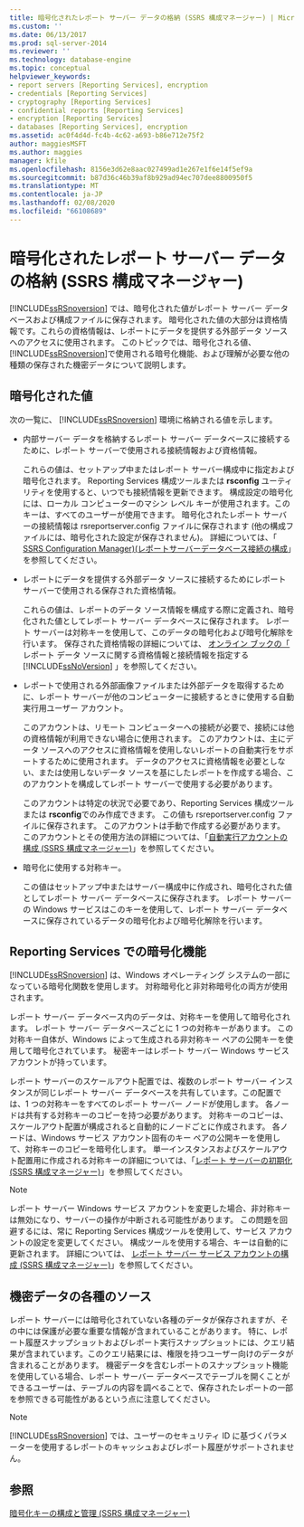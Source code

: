 ```yaml
---
title: 暗号化されたレポート サーバー データの格納 (SSRS 構成マネージャー) | Microsoft Docs
ms.custom: ''
ms.date: 06/13/2017
ms.prod: sql-server-2014
ms.reviewer: ''
ms.technology: database-engine
ms.topic: conceptual
helpviewer_keywords:
- report servers [Reporting Services], encryption
- credentials [Reporting Services]
- cryptography [Reporting Services]
- confidential reports [Reporting Services]
- encryption [Reporting Services]
- databases [Reporting Services], encryption
ms.assetid: ac0f4d4d-fc4b-4c62-a693-b86e712e75f2
author: maggiesMSFT
ms.author: maggies
manager: kfile
ms.openlocfilehash: 8156e3d62e8aac027499ad1e267e1f6e14f5ef9a
ms.sourcegitcommit: b87d36c46b39af8b929ad94ec707dee8800950f5
ms.translationtype: MT
ms.contentlocale: ja-JP
ms.lasthandoff: 02/08/2020
ms.locfileid: "66108689"
---
```

# <a name="store-encrypted-report-server-data-ssrs-configuration-manager"></a>暗号化されたレポート サーバー データの格納 (SSRS 構成マネージャー)
  
  [!INCLUDE[ssRSnoversion](../../includes/ssrsnoversion-md.md)] では、暗号化された値がレポート サーバー データベースおよび構成ファイルに保存されます。 暗号化された値の大部分は資格情報です。これらの資格情報は、レポートにデータを提供する外部データ ソースへのアクセスに使用されます。 このトピックでは、暗号化される値、 [!INCLUDE[ssRSnoversion](../../includes/ssrsnoversion-md.md)]で使用される暗号化機能、および理解が必要な他の種類の保存された機密データについて説明します。  
  
## <a name="encrypted-values"></a>暗号化された値  
 次の一覧に、 [!INCLUDE[ssRSnoversion](../../includes/ssrsnoversion-md.md)] 環境に格納される値を示します。  
  
-   内部サーバー データを格納するレポート サーバー データベースに接続するために、レポート サーバーで使用される接続情報および資格情報。  
  
     これらの値は、セットアップ中またはレポート サーバー構成中に指定および暗号化されます。 Reporting Services 構成ツールまたは **rsconfig** ユーティリティを使用すると、いつでも接続情報を更新できます。 構成設定の暗号化には、ローカル コンピューターのマシン レベル キーが使用されます。このキーは、すべてのユーザーが使用できます。 暗号化されたレポート サーバーの接続情報は rsreportserver.config ファイルに保存されます (他の構成ファイルには、暗号化された設定が保存されません)。 詳細については、「 [SSRS Configuration Manager&#41;&#40;レポートサーバーデータベース接続の構成](../../sql-server/install/configure-a-report-server-database-connection-ssrs-configuration-manager.md)」を参照してください。  
  
-   レポートにデータを提供する外部データ ソースに接続するためにレポート サーバーで使用される保存された資格情報。  
  
     これらの値は、レポートのデータ ソース情報を構成する際に定義され、暗号化された値としてレポート サーバー データベースに保存されます。 レポート サーバーは対称キーを使用して、このデータの暗号化および暗号化解除を行います。 保存された資格情報の詳細については、 [オンライン ブックの「](../../integration-services/connection-manager/data-sources.md) レポート データ ソースに関する資格情報と接続情報を指定する [!INCLUDE[ssNoVersion](../../includes/ssnoversion-md.md)] 」を参照してください。  
  
-   レポートで使用される外部画像ファイルまたは外部データを取得するために、レポート サーバーが他のコンピューターに接続するときに使用する自動実行用ユーザー アカウント。  
  
     このアカウントは、リモート コンピューターへの接続が必要で、接続には他の資格情報が利用できない場合に使用されます。 このアカウントは、主にデータ ソースへのアクセスに資格情報を使用しないレポートの自動実行をサポートするために使用されます。 データのアクセスに資格情報を必要としない、または使用しないデータ ソースを基にしたレポートを作成する場合、このアカウントを構成してレポート サーバーで使用する必要があります。  
  
     このアカウントは特定の状況で必要であり、Reporting Services 構成ツールまたは **rsconfig**でのみ作成できます。 この値も rsreportserver.config ファイルに保存されます。 このアカウントは手動で作成する必要があります。 このアカウントとその使用方法の詳細については、「[自動実行アカウントの構成 &#40;SSRS 構成マネージャー&#41;](configure-the-unattended-execution-account-ssrs-configuration-manager.md)」を参照してください。  
  
-   暗号化に使用する対称キー。  
  
     この値はセットアップ中またはサーバー構成中に作成され、暗号化された値としてレポート サーバー データベースに保存されます。 レポート サーバーの Windows サービスはこのキーを使用して、レポート サーバー データベースに保存されているデータの暗号化および暗号化解除を行います。  
  
## <a name="encryption-functionality-in-reporting-services"></a>Reporting Services での暗号化機能  
 
  [!INCLUDE[ssRSnoversion](../../includes/ssrsnoversion-md.md)] は、Windows オペレーティング システムの一部になっている暗号化関数を使用します。 対称暗号化と非対称暗号化の両方が使用されます。  
  
 レポート サーバー データベース内のデータは、対称キーを使用して暗号化されます。 レポート サーバー データベースごとに 1 つの対称キーがあります。 この対称キー自体が、Windows によって生成される非対称キー ペアの公開キーを使用して暗号化されています。 秘密キーはレポート サーバー Windows サービス アカウントが持っています。  
  
 レポート サーバーのスケールアウト配置では、複数のレポート サーバー インスタンスが同じレポート サーバー データベースを共有しています。この配置では、1 つの対称キーをすべてのレポート サーバー ノードが使用します。 各ノードは共有する対称キーのコピーを持つ必要があります。 対称キーのコピーは、スケールアウト配置が構成されると自動的にノードごとに作成されます。 各ノードは、Windows サービス アカウント固有のキー ペアの公開キーを使用して、対称キーのコピーを暗号化します。 単一インスタンスおよびスケールアウト配置用に作成される対称キーの詳細については、「[レポート サーバーの初期化 &#40;SSRS 構成マネージャー&#41;](ssrs-encryption-keys-initialize-a-report-server.md)」を参照してください。  
  
> [!NOTE]  
>  レポート サーバー Windows サービス アカウントを変更した場合、非対称キーは無効になり、サーバーの操作が中断される可能性があります。 この問題を回避するには、常に Reporting Services 構成ツールを使用して、サービス アカウントの設定を変更してください。 構成ツールを使用する場合、キーは自動的に更新されます。 詳細については、 [レポート サーバー サービス アカウントの構成 &#40;SSRS 構成マネージャー&#41;](configure-the-report-server-service-account-ssrs-configuration-manager.md)」を参照してください。  
  
## <a name="other-sources-of-confidential-data"></a>機密データの各種のソース  
 レポート サーバーには暗号化されていない各種のデータが保存されますが、その中には保護が必要な重要な情報が含まれていることがあります。 特に、レポート履歴スナップショットおよびレポート実行スナップショットには、クエリ結果が含まれています。このクエリ結果には、権限を持つユーザー向けのデータが含まれることがあります。 機密データを含むレポートのスナップショット機能を使用している場合、レポート サーバー データベースでテーブルを開くことができるユーザーは、テーブルの内容を調べることで、保存されたレポートの一部を参照できる可能性があるという点に注意してください。  
  
> [!NOTE]  
>  
  [!INCLUDE[ssRSnoversion](../../includes/ssrsnoversion-md.md)] では、ユーザーのセキュリティ ID に基づくパラメーターを使用するレポートのキャッシュおよびレポート履歴がサポートされません。  
  
## <a name="see-also"></a>参照  
 [暗号化キーの構成と管理 &#40;SSRS 構成マネージャー&#41;](ssrs-encryption-keys-manage-encryption-keys.md)  
  
  
